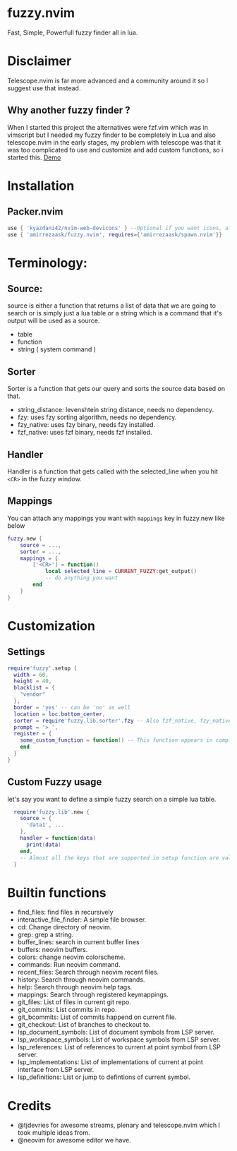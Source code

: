 # fuzzy.nvim
Fast, Simple, Powerfull fuzzy finder all in lua.
# Disclaimer
Telescope.nvim is far more advanced and a community around it so I suggest use that instead.

## Why another fuzzy finder ?
When I started this project the alternatives were fzf.vim which was in vimscript but I needed my fuzzy finder to be completely in Lua and also telescope.nvim in the early stages, my problem with telescope was that it was too complicated
 to use and customize and add custom functions, so i started this.
[Demo](https://www.youtube.com/watch?v=YCUSN59FBSY)

# Installation
## Packer.nvim
```lua
use { 'kyazdani42/nvim-web-devicons' } --Optional if you want icons, also you need to have a patched font, look at nvim-web-devicons README for information.
use { 'amirrezaask/fuzzy.nvim', requires={'amirrezaask/spawn.nvim'}}
```

# Terminology:
## Source:
source is either a function that returns a list of data that we are going to search or is simply just a lua table or a string which is a command that it's output will be used as a source.
- table
- function
- string ( system command )

## Sorter
Sorter is a function that gets our query and sorts the source data based on that.
- string_distance: levenshtein string distance, needs no dependency.
- fzy: uses fzy sorting algorithm, needs no dependency.
- fzy_native: uses fzy binary, needs fzy installed.
- fzf_native: uses fzf binary, needs fzf installed.

## Handler
Handler is a function that gets called with the selected_line when you hit `<CR>` in the fuzzy window.

## Mappings
You can attach any mappings you want with `mappings` key in fuzzy.new like below
```lua
fuzzy.new {
    source = ...,
    sorter = ...,
    mappings = {
        ['<CR>'] = function()
            local selected_line = CURRENT_FUZZY:get_output()
            -- do anything you want
        end
    }
}

```
# Customization
## Settings
```lua
require'fuzzy'.setup {
  width = 60,
  height = 40,
  blacklist = {
    "vendor"
  },
  border = 'yes' -- can be 'no' as well
  location = loc.bottom_center,
  sorter = require'fuzzy.lib.sorter'.fzy -- Also fzf_native, fzy_native, string_distance are supported
  prompt = '> ',
  register = {
    some_custom_function = function() -- This function appears in complete menu when using :Fuzzy command.
    end
  }
}
```
## Custom Fuzzy usage
let's say you want to define a simple fuzzy search on a simple lua table.
```lua
  require'fuzzy.lib'.new {
    source = {
      'data1', ...
    },
    handler = function(data)
      print(data)
    end,
    -- Almost all the keys that are supported in setup function are valid here and will override the default one set by user.
  }

```
# Builtin functions
- find_files: find files in recursively
- interactive_file_finder: A simple file browser.
- cd: Change directory of neovim.
- grep: grep a string.
- buffer_lines: search in current buffer lines
- buffers: neovim buffers.
- colors: change neovim colorscheme.
- commands: Run neovim command.
- recent_files: Search through neovim recent files.
- history: Search through neovim commands.
- help: Search through neovim help tags.
- mappings: Search through registered keymappings.
- git_files: List of files in current git repo.
- git_commits: List commits in repo.
- git_bcommits: List of commits happend on current file.
- git_checkout: List of branches to checkout to.
- lsp_document_symbols: List of document symbols from LSP server.
- lsp_workspace_symbols: List of workspace symbols from LSP server.
- lsp_references: List of references to current at point symbol from LSP server.
- lsp_implementations: List of implementations of current at point interface from LSP server.
- lsp_definitions: List or jump to defintions of current symbol.

# Credits
- @tjdevries for awesome streams, plenary and telescope.nvim which I took multiple ideas from.
- @neovim for awesome editor we have.
